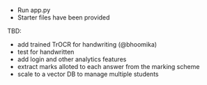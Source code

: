 - Run app.py
- Starter files have been provided

TBD:
- add trained TrOCR for handwriting (@bhoomika)
- test for handwritten
- add login and other analytics features
- extract marks alloted to each answer from the marking scheme
- scale to a vector DB to manage multiple students
